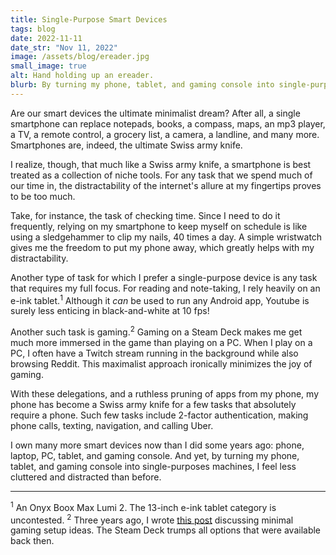 ```yaml
---
title: Single-Purpose Smart Devices
tags: blog
date: 2022-11-11
date_str: "Nov 11, 2022"
image: /assets/blog/ereader.jpg
small_image: true
alt: Hand holding up an ereader. 
blurb: By turning my phone, tablet, and gaming console into single-purposes machines, I feel less cluttered and distracted than before. 
---
```


Are our smart devices the ultimate minimalist dream? After all, a single smartphone can replace notepads, books, a compass, maps, an mp3 player, a TV, a remote control, a grocery list, a camera, a landline, and many more. Smartphones are, indeed, the ultimate Swiss army knife. 

I realize, though, that much like a Swiss army knife, a smartphone is best treated as a collection of niche tools. For any task that we spend much of our time in, the distractability of the internet's allure at my fingertips proves to be too much. 

Take, for instance, the task of checking time. Since I need to do it frequently, relying on my smartphone to keep myself on schedule is like using a sledgehammer to clip my nails, 40 times a day. A simple wristwatch gives me the freedom to put my phone away, which greatly helps with my distractability. 

Another type of task for which I prefer a single-purpose device is any task that requires my full focus. For reading and note-taking, I rely heavily on an e-ink tablet.<sup>1</sup> Although it *can* be used to run any Android app, Youtube is surely less enticing in black-and-white at 10 fps! 

Another such task is gaming.<sup>2</sup> Gaming on a Steam Deck makes me get much more immersed in the game than playing on a PC. When I play on a PC, I often have a Twitch stream running in the background while also browsing Reddit. This maximalist approach ironically minimizes the joy of gaming. 

With these delegations, and a ruthless pruning of apps from my phone, my phone has become a Swiss army knife for a few tasks that absolutely require a phone. Such few tasks include 2-factor authentication, making phone calls, texting, navigation, and calling Uber. 

I own many more smart devices now than I did some years ago: phone, laptop, PC, tablet, and gaming console. And yet, by turning my phone, tablet, and gaming console into single-purposes machines, I feel less cluttered and distracted than before. 

***

<sup>1</sup> An Onyx Boox Max Lumi 2. The 13-inch e-ink tablet category is uncontested. 
<sup>2</sup> Three years ago, I wrote [this post](/blog/minimalgaming) discussing minimal gaming setup ideas. The Steam Deck trumps all options that were available back then. 
